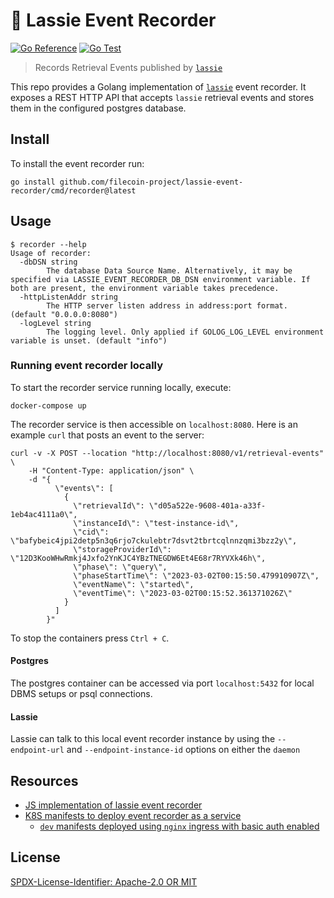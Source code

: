 # :movie_camera: Lassie Event Recorder

[![Go Reference](https://pkg.go.dev/badge/github.com/filecoin-project/lassie-event-recorder.svg)](https://pkg.go.dev/github.com/filecoin-project/lassie-event-recorder)
[![Go Test](https://github.com/filecoin-project/lassie-event-recorder/actions/workflows/go-test.yml/badge.svg)](https://github.com/filecoin-project/lassie-event-recorder/actions/workflows/go-test.yml)
> Records Retrieval Events published by [`lassie`](https://github.com/filecoin-project/lassie)

This repo provides a Golang implementation of [`lassie`](https://github.com/filecoin-project/lassie) event recorder.
It exposes a REST HTTP API that accepts `lassie` retrieval events and stores them in the configured postgres database. 


## Install

To install the event recorder run:
```shell
go install github.com/filecoin-project/lassie-event-recorder/cmd/recorder@latest
```

## Usage

```text
$ recorder --help
Usage of recorder:
  -dbDSN string
        The database Data Source Name. Alternatively, it may be specified via LASSIE_EVENT_RECORDER_DB_DSN environment variable. If both are present, the environment variable takes precedence.
  -httpListenAddr string
        The HTTP server listen address in address:port format. (default "0.0.0.0:8080")
  -logLevel string
        The logging level. Only applied if GOLOG_LOG_LEVEL environment variable is unset. (default "info")
```

### Running event recorder locally

To start the recorder service running locally, execute:
```shell
docker-compose up
```

The recorder service is then accessible on `localhost:8080`. 
Here is an example `curl` that posts an event to the server:

```shell
curl -v -X POST --location "http://localhost:8080/v1/retrieval-events" \
    -H "Content-Type: application/json" \
    -d "{
          \"events\": [
            {
              \"retrievalId\": \"d05a522e-9608-401a-a33f-1eb4ac4111a0\",
              \"instanceId\": \"test-instance-id\",
              \"cid\": \"bafybeic4jpi2detp5n3q6rjo7ckulebtr7dsvt2tbrtcqlnnzqmi3bzz2y\",
              \"storageProviderId\": \"12D3KooWHwRmkj4Jxfo2YnKJC4YBzTNEGDW6Et4E68r7RYVXk46h\",
              \"phase\": \"query\",
              \"phaseStartTime\": \"2023-03-02T00:15:50.479910907Z\",
              \"eventName\": \"started\",
              \"eventTime\": \"2023-03-02T00:15:52.361371026Z\"
            }
          ]
        }"
```

To stop the containers press `Ctrl + C`.

#### Postgres

The postgres container can be accessed via port `localhost:5432` for local DBMS setups or psql connections.

#### Lassie

Lassie can talk to this local event recorder instance by using the `--endpoint-url` and `--endpoint-instance-id` options on either the `daemon`

## Resources
 - [JS implementation of lassie event recorder](https://github.com/filecoin-project/autoretrieve-deploy/tree/19f55fad23555add12e312ee20e0f54383f8482c/lassie-event-recorder-api)
 - [K8S manifests to deploy event recorder as a service](https://github.com/filecoin-project/autoretrieve-deploy/tree/main/deploy/manifests/base/lassie-event-recorder)
   - [`dev` manifests deployed using `nginx` ingress with basic auth enabled](https://github.com/filecoin-project/autoretrieve-deploy/tree/main/deploy/manifests/dev/us-east-2/lassie-event-recorder)

## License
[SPDX-License-Identifier: Apache-2.0 OR MIT](LICENSE.md)
